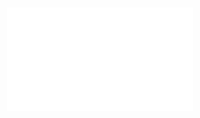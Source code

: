 <h1 align="center">
  <img alt="Inovart" title="Logo Inovart" src="public/assets/images/inovarte-logo.png" style="background: #333;" />
</h1>
